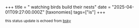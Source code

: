 +++
title = " watching birds build their nests"
date = "2025-04-01T09:27:00.000Z"
[taxonomies]
tags=["is"]
+++

<small>this status update is echoed from [bsky](https://bsky.app/profile/nonmodernist-is.bsky.social/post/3llr3fl6scb25)</small>